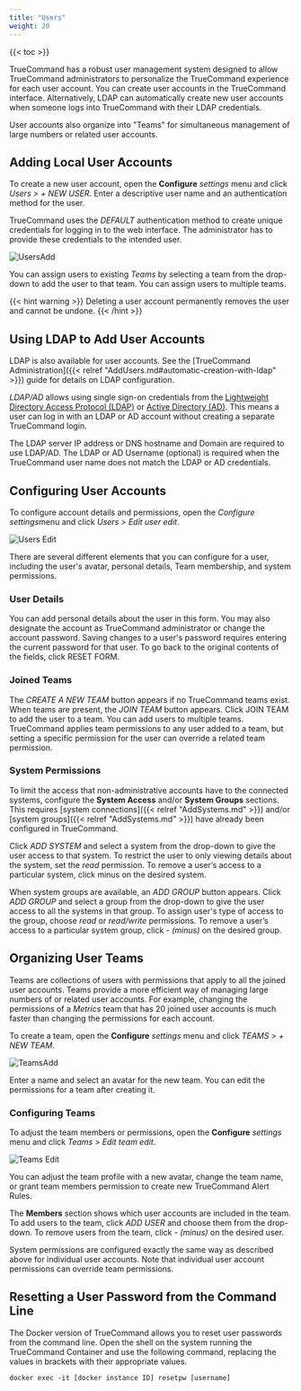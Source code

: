 ```yaml
---
title: "Users"
weight: 20
---
```


{{< toc >}}

TrueCommand has a robust user management system designed to allow TrueCommand administrators to personalize the TrueCommand experience for each user account.
You can create user accounts in the TrueCommand interface. Alternatively, LDAP can automatically create new user accounts when someone logs into TrueCommand with their LDAP credentials.

User accounts also organize into "Teams" for simultaneous management of large numbers or related user accounts.

## Adding Local User Accounts

To create a new user account, open the **Configure** <i class="material-icons" aria-hidden="true" title="Settings">settings</i> menu and click *Users > + NEW USER*.
Enter a descriptive user name and an authentication method for the user.

TrueCommand uses the *DEFAULT* authentication method to create unique credentials for logging in to the web interface.
The administrator has to provide these credentials to the intended user.

![UsersAdd](/images/TrueCommand/1.3/UsersAdd.png "Adding a new user")

You can assign users to existing *Teams* by selecting a team from the drop-down to add the user to that team.
You can assign users to multiple teams.

{{< hint warning >}}
Deleting a user account permanently removes the user and cannot be undone.
{{< /hint >}}

## Using LDAP to Add User Accounts

LDAP is also available for user accounts.
See the [TrueCommand Administration]({{< relref "AddUsers.md#automatic-creation-with-ldap" >}}) guide for details on LDAP configuration.

*LDAP/AD* allows using single sign-on credentials from the [Lightweight Directory Access Protocol (LDAP)](https://tools.ietf.org/html/rfc4511) or [Active Directory (AD)](https://docs.microsoft.com/en-us/windows-server/identity/ad-ds/active-directory-domain-services).
This means a user can log in with an LDAP or AD account without creating a separate TrueCommand login.

The LDAP server IP address or DNS hostname and Domain are required to use LDAP/AD.
The LDAP or AD Username (optional) is required when the TrueCommand user name does not match the LDAP or AD credentials.

## Configuring User Accounts

To configure account details and permissions, open the *Configure* <i class="material-icons" aria-hidden="true" title="Settings">settings</i>menu and click *Users > Edit user* <i class="material-icons" aria-hidden="true" title="Configure">edit</i>.

![Users Edit](/images/TrueCommand/1.3/UsersEdit.png "Users Edit")

There are several different elements that you can configure for a user, including the user's avatar, personal details, Team membership, and system permissions.

### User Details

You can add personal details about the user in this form. You may also designate the account as TrueCommand administrator or change the account password.
Saving changes to a user's password requires entering the current password for that user.
To go back to the original contents of the fields, click RESET FORM.

### Joined Teams

The *CREATE A NEW TEAM* button appears if no TrueCommand teams exist.
When teams are present, the *JOIN TEAM* button appears.
Click JOIN TEAM to add the user to a team.
You can add users to multiple teams.
TrueCommand applies team permissions to any user added to a team, but setting a specific permission for the user can override a related team permission.

### System Permissions

To limit the access that non-administrative accounts have to the connected systems, configure the **System Access** and/or **System Groups** sections.
This requires [system connections]({{< relref "AddSystems.md" >}}) and/or [system groups]({{< relref "AddSystems.md" >}}) have already been configured in TrueCommand.

Click *ADD SYSTEM* and select a system from the drop-down to give the user access to that system.
To restrict the user to only viewing details about the system, set the *read* permission.
To remove a user’s access to a particular system, click minus on the desired system.

When system groups are available, an *ADD GROUP* button appears.
Click *ADD GROUP* and select a group from the drop-down to give the user access to all the systems in that group.
To assign user's type of access to the group, choose *read* or *read/write* permissions.
To remove a user’s access to a particular system group, click *- (minus)* on the desired group.

## Organizing User Teams

Teams are collections of users with permissions that apply to all the joined user accounts.
Teams provide a more efficient way of managing large numbers of or related user accounts.
For example, changing the permissions of a *Metrics* team that has 20 joined user accounts is much faster than changing the permissions for each account.

To create a team, open the **Configure** <i class="material-icons" aria-hidden="true" title="Settings">settings</i> menu and click *TEAMS > + NEW TEAM*.

![TeamsAdd](/images/TrueCommand/1.3/TeamsAdd.png "Teams: Add")

Enter a name and select an avatar for the new team.
You can edit the permissions for a team after creating it.

### Configuring Teams

To adjust the team members or permissions, open the **Configure** <i class="material-icons" aria-hidden="true" title="Settings">settings</i> menu and click *Teams > Edit team* <i class="material-icons" aria-hidden="true" title="Configure">edit</i>.

![Teams Edit](/images/TrueCommand/1.3/TeamsEdit.png "Teams Edit")

You can adjust the team profile with a new avatar, change the team name, or grant team members permission to create new TrueCommand Alert Rules.

The **Members** section shows which user accounts are included in the team.
To add users to the team, click *ADD USER* and choose them from the drop-down.
To remove users from the team, click *- (minus)* on the desired user.

System permissions are configured exactly the same way as described above for individual user accounts.
Note that individual user account permissions can override team permissions.

## Resetting a User Password from the Command Line

The Docker version of TrueCommand allows you to reset user passwords from the command line.
Open the shell on the system running the TrueCommand Container and use the following command, replacing the values in brackets with their appropriate values. 

```
docker exec -it [docker instance ID] resetpw [username]
```
